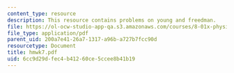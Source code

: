 ```yaml
---
content_type: resource
description: This resource contains problems on young and freedman.
file: https://ol-ocw-studio-app-qa.s3.amazonaws.com/courses/8-01x-physics-i-classical-mechanics-with-an-experimental-focus-fall-2002/6cc9d29dfec4b41260ce5ccee8b41b19_hmwk7.pdf
file_type: application/pdf
parent_uid: 200a7e41-26a7-1317-a96b-a727b7fcc90d
resourcetype: Document
title: hmwk7.pdf
uid: 6cc9d29d-fec4-b412-60ce-5ccee8b41b19
---
```

